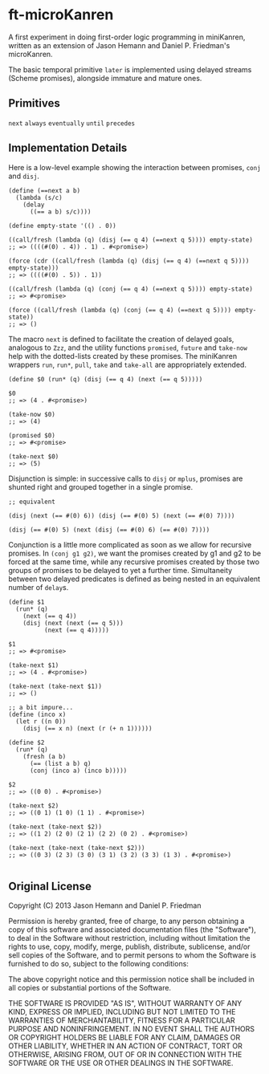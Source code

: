 # ft-microKanren

A first experiment in doing first-order logic programming in miniKanren, written as an extension of Jason Hemann and Daniel P. Friedman's microKanren.

The basic temporal primitive `later` is implemented using delayed streams (Scheme promises), alongside immature and mature ones.

## Primitives

`next` `always` `eventually` `until` `precedes`


## Implementation Details

Here is a low-level example showing the interaction between promises, `conj` and `disj`.

```
(define (==next a b)
  (lambda (s/c)
    (delay
      ((== a b) s/c))))

(define empty-state '(() . 0))

((call/fresh (lambda (q) (disj (== q 4) (==next q 5)))) empty-state)
;; => ((((#(0) . 4)) . 1) . #<promise>)

(force (cdr ((call/fresh (lambda (q) (disj (== q 4) (==next q 5)))) empty-state)))
;; => ((((#(0) . 5)) . 1))      	

((call/fresh (lambda (q) (conj (== q 4) (==next q 5)))) empty-state)
;; => #<promise>

(force ((call/fresh (lambda (q) (conj (== q 4) (==next q 5)))) empty-state))
;; => ()
```

The macro `next` is defined to facilitate the creation of delayed goals, analogous to `Zzz`, and the utility functions `promised`, `future` and `take-now` help with the dotted-lists created by these promises. The miniKanren wrappers `run`, `run*`, `pull`, `take` and `take-all` are appropriately extended.

```
(define $0 (run* (q) (disj (== q 4) (next (== q 5)))))

$0
;; => (4 . #<promise>)

(take-now $0)
;; => (4)

(promised $0)
;; => #<promise>

(take-next $0)
;; => (5)
```

Disjunction is simple: in successive calls to `disj` or `mplus`, promises are shunted right and grouped together in a single promise.

```
;; equivalent

(disj (next (== #(0) 6)) (disj (== #(0) 5) (next (== #(0) 7))))

(disj (== #(0) 5) (next (disj (== #(0) 6) (== #(0) 7))))
```

Conjunction is a little more complicated as soon as we allow for recursive promises. In `(conj g1 g2)`, we want the promises created by g1 and g2 to be forced at the same time, while any recursive promises created by those two groups of promises to be delayed to yet a further time. Simultaneity between two delayed predicates is defined as being nested in an equivalent number of `delay`s.

```
(define $1
  (run* (q)
    (next (== q 4))
    (disj (next (next (== q 5)))
          (next (== q 4)))))

$1
;; => #<promise>

(take-next $1)
;; => (4 . #<promise>)

(take-next (take-next $1))
;; => ()

;; a bit impure...
(define (inco x)
  (let r ((n 0))
    (disj (== x n) (next (r (+ n 1))))))

(define $2
  (run* (q)
    (fresh (a b)
      (== (list a b) q)
      (conj (inco a) (inco b)))))

$2
;; => ((0 0) . #<promise>)

(take-next $2)
;; => ((0 1) (1 0) (1 1) . #<promise>)

(take-next (take-next $2))
;; => ((1 2) (2 0) (2 1) (2 2) (0 2) . #<promise>)

(take-next (take-next (take-next $2)))
;; => ((0 3) (2 3) (3 0) (3 1) (3 2) (3 3) (1 3) . #<promise>)
    
```



## Original License

Copyright (C) 2013 Jason Hemann and Daniel P. Friedman

Permission is hereby granted, free of charge, to any person obtaining a copy of this software and associated documentation files (the "Software"), to deal in the Software without restriction, including without limitation the rights to use, copy, modify, merge, publish, distribute, sublicense, and/or sell copies of the Software, and to permit persons to whom the Software is furnished to do so, subject to the following conditions:

The above copyright notice and this permission notice shall be included in all copies or substantial portions of the Software.

THE SOFTWARE IS PROVIDED "AS IS", WITHOUT WARRANTY OF ANY KIND, EXPRESS OR IMPLIED, INCLUDING BUT NOT LIMITED TO THE WARRANTIES OF MERCHANTABILITY, FITNESS FOR A PARTICULAR PURPOSE AND NONINFRINGEMENT. IN NO EVENT SHALL THE AUTHORS OR COPYRIGHT HOLDERS BE LIABLE FOR ANY CLAIM, DAMAGES OR OTHER LIABILITY, WHETHER IN AN ACTION OF CONTRACT, TORT OR OTHERWISE, ARISING FROM, OUT OF OR IN CONNECTION WITH THE SOFTWARE OR THE USE OR OTHER DEALINGS IN THE SOFTWARE.



